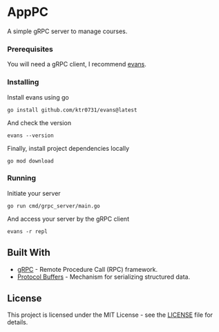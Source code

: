 # AppPC

A simple gRPC server to manage courses.

### Prerequisites

You will need a gRPC client, I recommend [evans](https://github.com/ktr0731/evans).

### Installing

Install evans using go

```
go install github.com/ktr0731/evans@latest
```

And check the version

```
evans --version
```

Finally, install project dependencies locally

```
go mod download
```

### Running

Initiate your server

```
go run cmd/grpc_server/main.go
```

And access your server by the gRPC client

```
evans -r repl
```

## Built With

* [gRPC](https://grpc.io/) - Remote Procedure Call (RPC) framework.
* [Protocol Buffers](https://protobuf.dev/) - Mechanism for serializing structured data.


## License

This project is licensed under the MIT License - see the [LICENSE](LICENSE) file for details.

